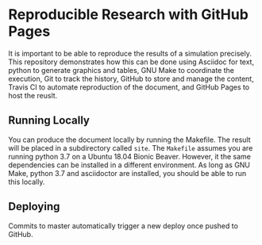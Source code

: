# Reproducible Research with GitHub Pages

It is important to be able to reproduce the results of a simulation precisely.
This repository demonstrates how this can be done using Asciidoc for text,
python to generate graphics and tables, GNU Make to coordinate the execution,
Git to track the history, GitHub to store and manage the content, Travis CI to 
automate reproduction of the document, and GitHub Pages to host the reuslt.

## Running Locally

You can produce the document locally by running the Makefile. The result will be
placed in a subdirectory called `site`. The `Makefile` assumes you are running
python 3.7 on a Ubuntu 18.04 Bionic Beaver. However, it the same dependencies
can be installed in a different environment. As long as GNU Make, python 3.7 and
asciidoctor are installed, you should be able to run this locally.

## Deploying

Commits to master automatically trigger a new deploy once pushed to GitHub.
